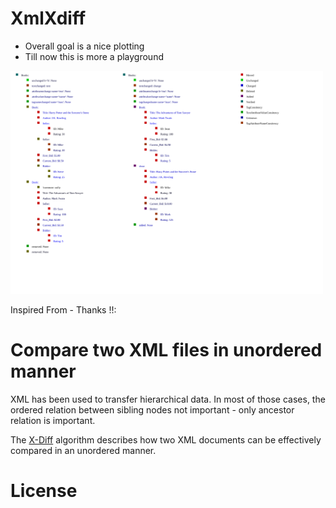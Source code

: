 # XmlXdiff #

 - Overall goal is a nice plotting
 - Till now this is more a playground

<img width="500" src="./doc/example_diff_a_b.svg">

Inspired From - Thanks !!:

# Compare two XML files in unordered manner #

XML has been used to transfer hierarchical data. 
In most of those cases, the ordered relation between sibling 
nodes not important - only ancestor relation is important.

The [X-Diff](http://pages.cs.wisc.edu/~yuanwang/xdiff.html) algorithm 
describes how two XML documents can be effectively compared in an unordered
manner.




# License #
